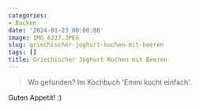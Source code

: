 ```yaml
---
categories:
- Backen
date: '2024-01-23 00:00:00'
image: IMG_6227.JPEG
slug: griechischer-joghurt-kuchen-mit-beeren
tags: []
title: Griechischer Joghurt Kuchen mit Beeren
---
```



> Wo gefunden? Im Kochbuch 'Emmi kocht einfach'.

Guten Appetit! :)